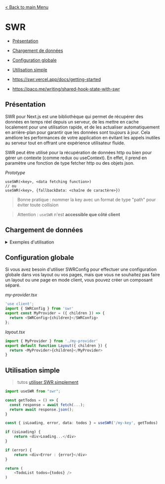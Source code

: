 [< Back to main Menu](https://github.com/gsoulie/react-resources/blob/master/react-presentation.md)    

# SWR

* [Présentation](#présentation)
* [Chargement de données](#chargement-de-données)
* [Configuration globale](#configuration-blogale)
* [Utilisation simple](#utilisation-simple)    

* https://swr.vercel.app/docs/getting-started
* https://paco.me/writing/shared-hook-state-with-swr 

## Présentation

SWR pour Next.js est une bibliothèque qui permet de récupérer des données en temps réel depuis un serveur, de les mettre en cache localement pour une utilisation rapide, et de les actualiser automatiquement en arrière-plan pour garantir que les données sont toujours à jour. Cela améliore les performances de votre application en évitant les appels inutiles au serveur tout en offrant une expérience utilisateur fluide.

SWR peut être utilisé pour la récupération de données http ou bien pour gérer un contexte (comme redux ou useContext). En effet, il prend en paramètre une fonction de type fetcher http ou des objets json.

*Prototype*
````
useSWR(<key>, <data fetching function>)
// ou
useSWR(<key>, {fallbackData: <chaîne de caractère>})
````

> Bonne pratique : nommer la key avec un format de type "path" pour éviter toute collision

> Attention : ````useSWR```` n'est **accessible que côté client**

## Chargement de données

<details>
	<summary>Exemples d'utilisation</summary>

### Méthode classique useState et useEffect

````typescript
function Dashboard() {
	const [isLoading, setIsLoading] = useState(true);
	const [dashboardData, setDashboardData] = useState(null);
	
	useEffect(() => {
		async function fetchData() {
			const response = await fetch("https://");
			const data = await response.json();
			setDashboardData(data);
			setIsLoading(false);
		}
		fetchData();
	}, [])
}	
````

### Méthode avec swr

````typescript
"use client"
import useSWR from 'swr';

const fetcher = async () => {
	const response = await fetch("https://");
	const data = await response.json();
	return data
}

function Dashboard() {
	const { data, error, isLoading } = useSWR('/api/dashboard', fetcher);
	
	// Initialisation avec des données provenant d'un objet json pour remplacer le contexte par exemple
	// const { data, error, isLoading } = useSWR('/api/dashboard', {fallbackData: "dummy"});

	if(error) return 'An error occurred';
	if(!data) return 'Loading';
	
	return (
		<>
			<h2>Posts</h2>
			<ul>
				{ data && data.map((p) => {
					<li key={p.id}>{ p.title }</li>
				}}
			</ul>
		</>
	)
}	
````

*Exemple d'utilisation dans un composant enfant*

````typescript
export const Compo2 = () => {
const { data, mutate } = useSWR("/api/user");
  

const handleChangeName = (e) => {
	mutate(e.target.value);
}

  return (
    <div>
      <h1>Composant 2</h1>
      <h4>
        <input type="text" defaultValue={data} onChange={handleChangeName} />
      </h4>
    </div>
  );
};
````

### Déclaration swr sous forme de hook

*useSuppliers.tsx*
````typescript
import { apiRoutes } from "@/helpers/api-routes";
import { SupplierDTO } from "@/helpers/models/supplier.model";
import { swrKeys } from "@/helpers/swrKeys";
import useSWR from "swr";

const fetcher = async () => {
  // ==> Appel l'api définie dans le répertoire api
  const response = await fetch(
      process.env.NEXT_PUBLIC_BASE_URL + apiRoutes.suppliers,
      { method: 'GET' }
    );
  const resultat = await response.json();
  return resultat?.suppliers as SupplierDTO[] || [];
};

const useSuppliers = () => {
  const { data, mutate, error, isLoading } = useSWR(swrKeys.suppliers, fetcher, { refreshInterval: 60000, revalidateOnFocus: true });
  return { suppliers: data, error, isLoading, setSuppliers: mutate };
};
export default useSuppliers;
````

Déclaration de l'api 

*app/api/suppliers/route.ts*
````typescript
import { routesAPI } from "@/helpers/routesBackendAPI";
import { useHttp } from "@/lib/hooks/useHttp";
import { NextRequest, NextResponse } from "next/server";

export async function GET(req: NextRequest, res: NextResponse): Promise<Response> {

  const apiResponse = await useHttp({
    url: process.env.NEXT_PUBLIC_API_URL + routesAPI.suppliers.getAllAvailable,
    method: 'GET'
  });
  
  if (apiResponse.err) {
    console.log('GET suppliers Error', apiResponse.err);
    return NextResponse.json({ suppliers: null, error: apiResponse.err });
  }

  return NextResponse.json({ suppliers: apiResponse.data || null });
}
````

S'utilise de la manière suivante dans les composants :

````typescript
const { suppliers, isLoading, error } = useSuppliers();
````

</details>

## Configuration globale

Si vous avez besoin d'utiliser SWRConfig pour effectuer une configuration globale dans vos layout ou vos pages, mais que vous ne souhaitez pas faire un layout ou une page en mode client, vous pouvez créer un composant séparé.

*my-provider.tsx*
````typescript
'use client';
import { SWRConfig } from 'swr'
export const MyProvider = ({ children }) => {
  return <SWRConfig>{children}</SWRConfig>
};
````

*layout.tsx*
````typescript
import { MyProvider } from './my-provider'
export default function Layout({ children }) {
  return <MyProvider>{children}</MyProvider>
}
````

## Utilisation simple

> tutos [utiliser SWR simplement](https://www.youtube.com/watch?v=yPHzgrtLpQw&ab_channel=MonsterlessonsAcademy)     

````typescript
import useSWR from "swr";

const getTodos = () => {
  const response = await fetch(...);
  return await response.json();
}

const { isLoading, error, data: todos } = useSWR('/my-key', getTodos)	// getTodos est une fonction qui fait le fetch et retourne une promise

if (isLoading) {
	return <div>Loading...</div>
}

if (error) {
	return <div>Error : {error}</div>
}

return (
	<TodoList todos={todos} />
)
````
